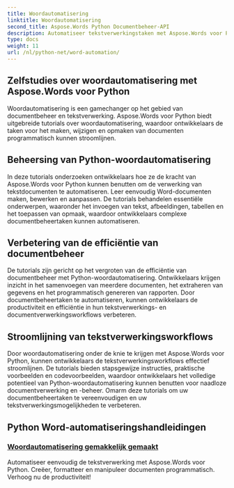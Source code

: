 ```yaml
---
title: Woordautomatisering
linktitle: Woordautomatisering
second_title: Aspose.Words Python Documentbeheer-API
description: Automatiseer tekstverwerkingstaken met Aspose.Words voor Python. Stroomlijn documentbeheer en verhoog de efficiëntie in woordautomatisering.
type: docs
weight: 11
url: /nl/python-net/word-automation/
---
```

## Zelfstudies over woordautomatisering met Aspose.Words voor Python

Woordautomatisering is een gamechanger op het gebied van documentbeheer en tekstverwerking. Aspose.Words voor Python biedt uitgebreide tutorials over woordautomatisering, waardoor ontwikkelaars de taken voor het maken, wijzigen en opmaken van documenten programmatisch kunnen stroomlijnen.

## Beheersing van Python-woordautomatisering

In deze tutorials onderzoeken ontwikkelaars hoe ze de kracht van Aspose.Words voor Python kunnen benutten om de verwerking van tekstdocumenten te automatiseren. Leer eenvoudig Word-documenten maken, bewerken en aanpassen. De tutorials behandelen essentiële onderwerpen, waaronder het invoegen van tekst, afbeeldingen, tabellen en het toepassen van opmaak, waardoor ontwikkelaars complexe documentbeheertaken kunnen automatiseren.

## Verbetering van de efficiëntie van documentbeheer

De tutorials zijn gericht op het vergroten van de efficiëntie van documentbeheer met Python-woordautomatisering. Ontwikkelaars krijgen inzicht in het samenvoegen van meerdere documenten, het extraheren van gegevens en het programmatisch genereren van rapporten. Door documentbeheertaken te automatiseren, kunnen ontwikkelaars de productiviteit en efficiëntie in hun tekstverwerkings- en documentverwerkingsworkflows verbeteren.

## Stroomlijning van tekstverwerkingsworkflows

Door woordautomatisering onder de knie te krijgen met Aspose.Words voor Python, kunnen ontwikkelaars de tekstverwerkingsworkflows effectief stroomlijnen. De tutorials bieden stapsgewijze instructies, praktische voorbeelden en codevoorbeelden, waardoor ontwikkelaars het volledige potentieel van Python-woordautomatisering kunnen benutten voor naadloze documentverwerking en -beheer. Omarm deze tutorials om uw documentbeheertaken te vereenvoudigen en uw tekstverwerkingsmogelijkheden te verbeteren.

## Python Word-automatiseringshandleidingen
### [Woordautomatisering gemakkelijk gemaakt](./word-automation-made-easy/)
Automatiseer eenvoudig de tekstverwerking met Aspose.Words voor Python. Creëer, formatteer en manipuleer documenten programmatisch. Verhoog nu de productiviteit!